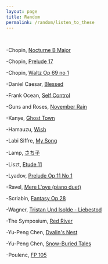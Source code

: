 ```yaml
---
layout: page
title: Random
permalink: /random/listen_to_these
---
```

<br />

-Chopin, [Nocturne B Major](https://www.youtube.com/watch?v=UFlIvrEZ3nU)

-Chopin, [Prelude 17](https://www.youtube.com/watch?v=yeuQoUGYEnQ)

-Chopin, [Waltz Op 69 no 1](https://www.youtube.com/watch?v=krL-IW7Vk1M)

-Daniel Caesar, [Blessed](https://www.youtube.com/watch?v=1mUjMttejpU)

-Frank Ocean, [Self Control](https://www.youtube.com/watch?v=BME88lS6aVY)

-Guns and Roses, [November Rain](https://www.youtube.com/watch?v=y6lfK3bH4z8)

-Kanye, [Ghost Town](https://www.youtube.com/watch?v=qAsHVwl-MU4)

-Hamauzu, [Wish](https://www.youtube.com/watch?v=ZIlVfsdGGow)

-Labi Siffre, [My Song](https://www.youtube.com/watch?v=itsI6KxR6g0)

-Lamp, [さち子](https://youtu.be/blHz6_8HqpE?t=2810)

-Liszt, [Etude 11](https://www.youtube.com/watch?v=JOZSUdhrQo0)

-Lyadov, [Prelude Op 11 No 1](https://www.youtube.com/watch?v=6wW6iC3Id1A)

-Ravel, [Mere L'oye (piano duet)](https://www.youtube.com/watch?v=RZiQxwhWyxk)

-Scriabin, [Fantasy Op 28](https://www.youtube.com/watch?v=xV_7nOxeFi4)

-Wagner, [Tristan Und Isolde - Liebestod](https://www.youtube.com/watch?v=YjMwDbFng_g)

-The Symposium, [Red River](https://www.youtube.com/watch?v=1s3V92ySwSo)

-Yu-Peng Chen, [Dvalin's Nest](https://www.youtube.com/watch?v=NCv8RnC4v9g)

-Yu-Peng Chen, [Snow-Buried Tales](https://www.youtube.com/watch?v=SRTpXWMOEtM)

-Poulenc, [FP 105](https://www.youtube.com/watch?v=p-4OAi7pvOE)
